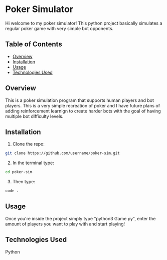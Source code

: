 # Poker Simulator
Hi welcome to my poker simulator! This python project basically simulates a regular poker game with very simple bot opponents.

## Table of Contents
- [Overview](#overview)
- [Installation](#installation)
- [Usage](#usage)
- [Technologies Used](#technologies-used)

## Overview
This is a poker simulation program that supports human players and bot players. This is a very simple recreation of poker and I have future plans of adding reinforcement learnign to create harder bots with the goal of having multiple bot difficulty levels.

## Installation
1. Clone the repo:
```bash
git clone https://github.com/username/poker-sim.git
```
2. In the terminal type:
```bash
cd poker-sim
```
3. Then type:
```bash
code .
```

## Usage
Once you're inside the project simply type "python3 Game.py", enter the amount of players you want to play with and start playing!

## Technologies Used
Python
